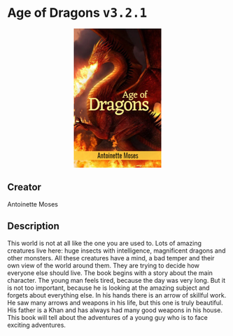 
# Age of Dragons <kbd>v3.2.1</kbd>

<center>
  <img src="./cover-1024.jpg"/>
</center>

## Creator
Antoinette Moses

## Description
This world is not at all like the one you are used to. Lots of amazing creatures live here: huge insects with intelligence, magnificent dragons and other monsters. All these creatures have a mind, a bad temper and their own view of the world around them. They are trying to decide how everyone else should live. The book begins with a story about the main character. The young man feels tired, because the day was very long. But it is not too important, because he is looking at the amazing subject and forgets about everything else. In his hands there is an arrow of skillful work. He saw many arrows and weapons in his life, but this one is truly beautiful. His father is a Khan and has always had many good weapons in his house. This book will tell about the adventures of a young guy who is to face exciting adventures. 
